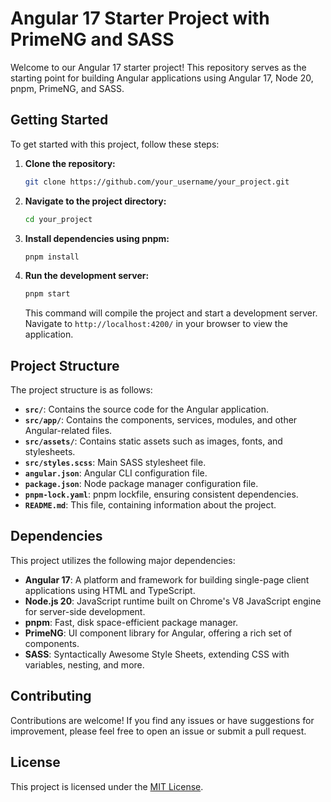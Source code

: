 # Angular 17 Starter Project with PrimeNG and SASS

Welcome to our Angular 17 starter project! This repository serves as the starting point for building Angular applications using Angular 17, Node 20, pnpm, PrimeNG, and SASS.

## Getting Started

To get started with this project, follow these steps:

1. **Clone the repository:**
   ```bash
   git clone https://github.com/your_username/your_project.git
   ```

2. **Navigate to the project directory:**
   ```bash
   cd your_project
   ```

3. **Install dependencies using pnpm:**
   ```bash
   pnpm install
   ```

4. **Run the development server:**
   ```bash
   pnpm start
   ```

   This command will compile the project and start a development server. Navigate to `http://localhost:4200/` in your browser to view the application.

## Project Structure

The project structure is as follows:

- **`src/`**: Contains the source code for the Angular application.
- **`src/app/`**: Contains the components, services, modules, and other Angular-related files.
- **`src/assets/`**: Contains static assets such as images, fonts, and stylesheets.
- **`src/styles.scss`**: Main SASS stylesheet file.
- **`angular.json`**: Angular CLI configuration file.
- **`package.json`**: Node package manager configuration file.
- **`pnpm-lock.yaml`**: pnpm lockfile, ensuring consistent dependencies.
- **`README.md`**: This file, containing information about the project.

## Dependencies

This project utilizes the following major dependencies:

- **Angular 17**: A platform and framework for building single-page client applications using HTML and TypeScript.
- **Node.js 20**: JavaScript runtime built on Chrome's V8 JavaScript engine for server-side development.
- **pnpm**: Fast, disk space-efficient package manager.
- **PrimeNG**: UI component library for Angular, offering a rich set of components.
- **SASS**: Syntactically Awesome Style Sheets, extending CSS with variables, nesting, and more.

## Contributing

Contributions are welcome! If you find any issues or have suggestions for improvement, please feel free to open an issue or submit a pull request.

## License

This project is licensed under the [MIT License](LICENSE).